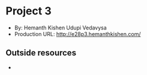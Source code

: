 # Project 3
+ By: Hemanth Kishen Udupi Vedavysa
+ Production URL: <a href="http://e28p3.hemanthkishen.com/" target="_blank">http://e28p3.hemanthkishen.com/</a>

## Outside resources
- 